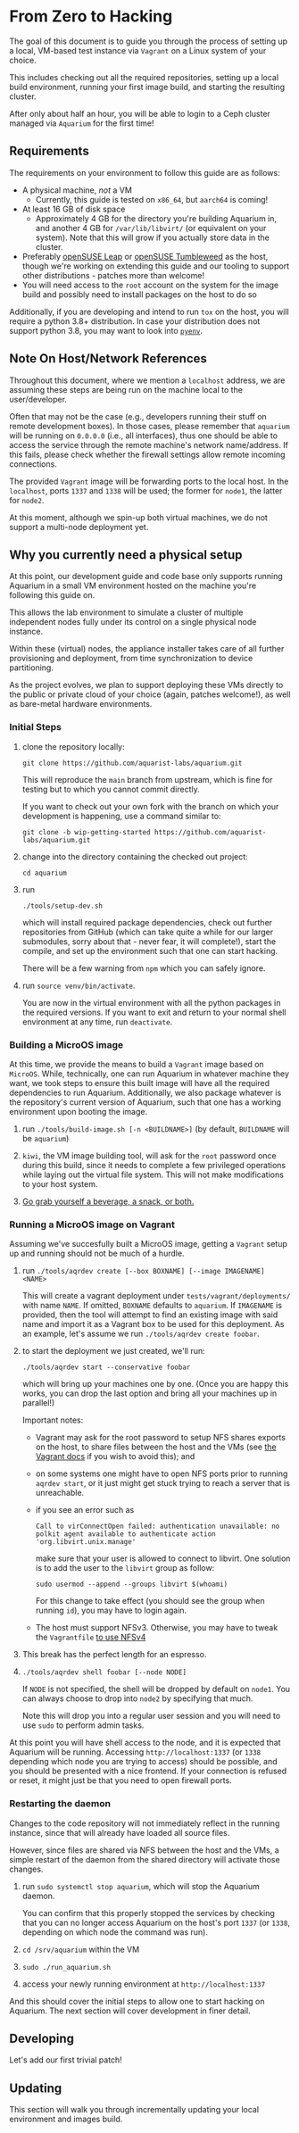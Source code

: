 # From Zero to Hacking

The goal of this document is to guide you through the process of setting
up a local, VM-based test instance via `Vagrant` on a Linux system of
your choice.

This includes checking out all the required repositories, setting up
a local build environment, running your first image build, and
starting the resulting cluster.

After only about half an hour, you will be able to login to a Ceph
cluster managed via `Aquarium` for the first time!

## Requirements

The requirements on your environment to follow this guide are as
follows:

- A physical machine, *not* a VM
  - Currently, this guide is tested on `x86_64`, but `aarch64` is
    coming!
- At least 16 GB of disk space
  - Approximately 4 GB for the directory you're building Aquarium in,
    and another 4 GB for `/var/lib/libvirt/` (or equivalent on your
    system). Note that this will grow if you actually store data in the
    cluster.
- Preferably [openSUSE Leap](https://www.opensuse.org/#Leap) or
  [openSUSE Tumbleweed](https://get.opensuse.org/tumbleweed) as the
  host, though we're working on extending this guide and our tooling to
  support other distributions - patches more than welcome!
- You will need access to the `root` account on the system for the image
  build and possibly need to install packages on the host to do so

Additionally, if you are developing and intend to run `tox` on the host, you
will require a python 3.8+ distribution. In case your distribution does not
support python 3.8, you may want to look into
[`pyenv`](https://github.com/pyenv/pyenv).

## Note On Host/Network References

Throughout this document, where we mention a `localhost` address, we are
assuming these steps are being run on the machine local to the user/developer.

Often that may not be the case (e.g., developers running their stuff on
remote development boxes). In those cases, please remember that
`aquarium` will be running on `0.0.0.0` (i.e., all interfaces), thus one
should be able to access the service through the remote machine's
network name/address. If this fails, please check whether the firewall
settings allow remote incoming connections.

The provided `Vagrant` image will be forwarding ports to the local host. In the
`localhost`, ports `1337` and `1338` will be used; the former for `node1`, the
latter for `node2`.

At this moment, although we spin-up both virtual machines, we do not
support a multi-node deployment yet.


## Why you currently need a physical setup

At this point, our development guide and code base only supports running
Aquarium in a small VM environment hosted on the machine you're
following this guide on.

This allows the lab environment to simulate a cluster of multiple
independent nodes fully under its control on a single physical node
instance.

Within these (virtual) nodes, the appliance installer takes care of all
further provisioning and deployment, from time synchronization to device
partitioning.

As the project evolves, we plan to support deploying these VMs directly
to the public or private cloud of your choice (again, patches welcome!),
as well as bare-metal hardware environments.

### Initial Steps

1. clone the repository locally:

    `git clone https://github.com/aquarist-labs/aquarium.git`

   This will reproduce the `main` branch from upstream, which is fine
   for testing but to which you cannot commit directly.

   If you want to check out your own fork with the branch on which your
   development is happening, use a command similar to:

    `git clone -b wip-getting-started https://github.com/aquarist-labs/aquarium.git`

2. change into the directory containing the checked out project:

    `cd aquarium`

3. run 

    `./tools/setup-dev.sh`

   which will install required package dependencies, check out further
   repositories from GitHub (which can take quite a while for our larger
   submodules, sorry about that - never fear, it will complete!), start
   the compile, and set up the environment such that one can start
   hacking.

   There will be a few warning from `npm` which you can safely ignore.

4. run `source venv/bin/activate`.

   You are now in the virtual environment with all the python packages
   in the required versions. If you want to exit and return to your
   normal shell environment at any time, run `deactivate`.

### Building a MicroOS image

At this time, we provide the means to build a `Vagrant` image based on
`MicroOS`. While, technically, one can run Aquarium in whatever machine they
want, we took steps to ensure this built image will have all the required
dependencies to run Aquarium. Additionally, we also package whatever is the
repository's current version of Aquarium, such that one has a working
environment upon booting the image.

1. run `./tools/build-image.sh [-n <BUILDNAME>]` (by default, `BUILDNAME` will be `aquarium`)

2. `kiwi`, the VM image building tool, will ask for the `root` password
   once during this build, since it needs to complete a few privileged
   operations while laying out the virtual file system. This will not
   make modifications to your host system.

3. [Go grab yourself a beverage, a snack, or both.](https://xkcd.com/303/)


### Running a MicroOS image on Vagrant

Assuming we've succesfully built a MicroOS image, getting a `Vagrant` setup up
and running should not be much of a hurdle.

1. run `./tools/aqrdev create [--box BOXNAME] [--image IMAGENAME] <NAME>`

    This will create a vagrant deployment under `tests/vagrant/deployments/` with
    name `NAME`. If omitted, `BOXNAME` defaults to `aquarium`. If `IMAGENAME` is
    provided, then the tool will attempt to find an existing image with said
    name and import it as a Vagrant box to be used for this deployment. As an
    example, let's assume we run `./tools/aqrdev create foobar`.

2. to start the deployment we just created, we'll run:

    `./tools/aqrdev start --conservative foobar`

   which will bring up your machines one by one. (Once you are happy
   this works, you can drop the last option and bring all your machines up in
   parallel!)

   Important notes:

   - Vagrant may ask for the root password to setup NFS shares exports on the host,
     to share files between the host and the VMs (see [the Vagrant
     docs](https://www.vagrantup.com/docs/synced-folders/nfs#root-privilege-requirement)
     if you wish to avoid this); and

   - on some systems one might have to open NFS ports prior to running
     `aqrdev start`, or it just might get stuck trying to reach a server
     that is unreachable.

   - if you see an error such as

     `Call to virConnectOpen failed: authentication unavailable: no polkit agent available to authenticate action 'org.libvirt.unix.manage'`

     make sure that your user is allowed to connect to libvirt. One
     solution is to add the user to the `libvirt` group as follow:

     `sudo usermod --append --groups libvirt $(whoami)`

     For this change to take effect (you should see the group when
     running `id`), you may have to login again.

   - The host must support NFSv3. Otherwise, you may have to tweak the
     `Vagrantfile` [to use
     NFSv4](https://www.vagrantup.com/docs/synced-folders/nfs#other-notes)

3. This break has the perfect length for an espresso.

4. `./tools/aqrdev shell foobar [--node NODE]`

    If `NODE` is not specified, the shell will be dropped by default on
    `node1`. You can always choose to drop into `node2` by specifying that
    much.

    Note this will drop you into a regular user session and you will
    need to use `sudo` to perform admin tasks.

At this point you will have shell access to the node, and it is expected
that Aquarium will be running. Accessing `http://localhost:1337` (or
`1338` depending which node you are trying to access) should be
possible, and you should be presented with a nice frontend. If your
connection is refused or reset, it might just be that you need to open
firewall ports.


### Restarting the daemon

Changes to the code repository will not immediately reflect in the
running instance, since that will already have loaded all source files.

However, since files are shared via NFS between the host and the VMs,
a simple restart of the daemon from the shared directory will activate
those changes.

1. run `sudo systemctl stop aquarium`, which will stop the Aquarium daemon.

   You can confirm that this properly stopped the services by checking
   that you can no longer access Aquarium on the host's port `1337` (or
   `1338`, depending on which node the command was run).

2. `cd /srv/aquarium` within the VM

3. `sudo ./run_aquarium.sh`

4. access your newly running environment at `http://localhost:1337`

And this should cover the initial steps to allow one to start hacking on
Aquarium. The next section will cover development in finer detail.


## Developing

Let's add our first trivial patch!

## Updating

This section will walk you through incrementally updating your local
environment and images build.

